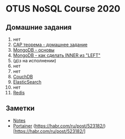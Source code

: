 # OTUS NoSQL Course 2020

## Домашние задания 
1. нет
2. [CAP теорема - домашнее задание](./002_CAP_THEOREM.md)
3. [MongoDB - основы](./003_MONGODB.md)
4. [MongoDB - как сделать INNER из "LEFT"](./004_MONGODB_JOIN.md)
5. (д\з на исполнении)
6. нет
7. нет
8. [CouchDB](./008_COUCHDB_POUCHDB.md)
9. [ElasticSearch](./009_ELASTICSEARCH.md)
10. нет
11. [Redis](./011_REDIS.md)


## Заметки

- [Notes](./000_NOTES.md) 
- [Portainer](./101_PORTAINER.md) (https://habr.com/ru/post/523182/)[https://habr.com/ru/post/523182/]